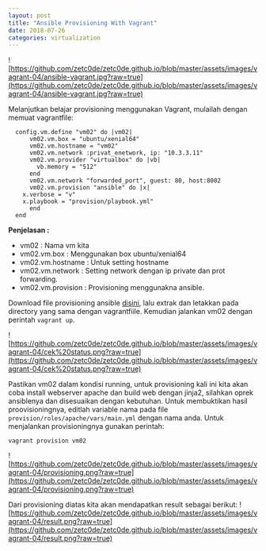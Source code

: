 ```yaml
---
layout: post
title: "Ansible Provisioning With Vagrant" 
date: 2018-07-26
categories: virtualization
---
```

![https://github.com/zetc0de/zetc0de.github.io/blob/master/assets/images/vagrant-04/ansible-vagrant.jpg?raw=true](https://github.com/zetc0de/zetc0de.github.io/blob/master/assets/images/vagrant-04/ansible-vagrant.jpg?raw=true)

Melanjutkan belajar provisioning menggunakan Vagrant, mulailah dengan memuat vagrantfile:
```
  config.vm.define "vm02" do |vm02|
      vm02.vm.box = "ubuntu/xenial64"
      vm02.vm.hostname = "vm02"
      vm02.vm.network :privat_enetwork, ip: "10.3.3.11"
      vm02.vm.provider "virtualbox" do |vb|
        vb.memory = "512"
      end
      vm02.vm.network "forwarded_port", guest: 80, host:8002
      vm02.vm.provision "ansible" do |x|
	x.verbose = "v"
	x.playbook = "provision/playbook.yml"
      end
  end
```
**Penjelasan :**
- vm02 : Nama vm kita
- vm02.vm.box : Menggunakan box ubuntu/xenial64
- vm02.vm.hostname : Untuk setting hostname
- vm02.vm.network : Setting network dengan ip private dan prot forwarding.
- vm02.vm.provision : Provisioning menggunakna ansible.

Download file provisioning ansible [disini](https://github.com/zetc0de/zetc0de.github.io/blob/master/assets/files/provision.zip?raw=true), lalu extrak dan letakkan pada directory yang sama dengan vagrantfiile. Kemudian jalankan vm02 dengan perintah `vagrant up`.

![https://github.com/zetc0de/zetc0de.github.io/blob/master/assets/images/vagrant-04/cek%20status.png?raw=true](https://github.com/zetc0de/zetc0de.github.io/blob/master/assets/images/vagrant-04/cek%20status.png?raw=true)

Pastikan vm02 dalam kondisi running, untuk provisioning kali ini kita akan coba install webserver apache dan build web dengan jinja2, silahkan oprek ansiblenya dan disesuaikan dengan kebutuhan. Untuk membuktikan hasil proovisioningnya, editlah variable nama pada file `provision/roles/apache/vars/main.yml` dengan nama anda. Untuk menjalankan provisioningnya gunakan perintah:
```
vagrant provision vm02
``` 
![https://github.com/zetc0de/zetc0de.github.io/blob/master/assets/images/vagrant-04/provisioning.png?raw=true](https://github.com/zetc0de/zetc0de.github.io/blob/master/assets/images/vagrant-04/provisioning.png?raw=true)

Dari provisioning diatas kita akan mendapatkan result sebagai berikut:
![https://github.com/zetc0de/zetc0de.github.io/blob/master/assets/images/vagrant-04/result.png?raw=true](https://github.com/zetc0de/zetc0de.github.io/blob/master/assets/images/vagrant-04/result.png?raw=true)